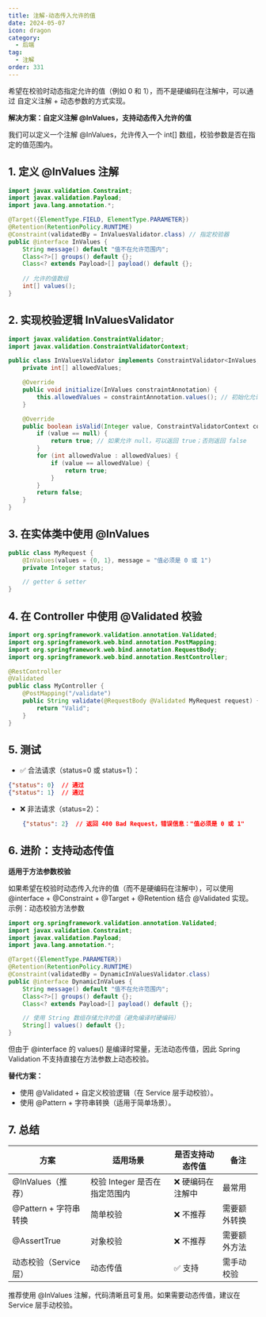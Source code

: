 ```yaml
---
title: 注解-动态传入允许的值
date: 2024-05-07
icon: dragon
category:
  - 后端
tag:
  - 注解
order: 331
---
```


希望在校验时动态指定允许的值（例如 0 和 1），而不是硬编码在注解中，可以通过 ​​自定义注解 + 动态参数​​ 的方式实现。
<!-- more -->
**​解决方案：自定义注解 @InValues，支持动态传入允许的值​​**

我们可以定义一个注解 @InValues，允许传入一个 int[] 数组，校验参数是否在指定的值范围内。

## ​1. 定义 @InValues 注解​​
```java
import javax.validation.Constraint;
import javax.validation.Payload;
import java.lang.annotation.*;

@Target({ElementType.FIELD, ElementType.PARAMETER})
@Retention(RetentionPolicy.RUNTIME)
@Constraint(validatedBy = InValuesValidator.class) // 指定校验器
public @interface InValues {
    String message() default "值不在允许范围内";
    Class<?>[] groups() default {};
    Class<? extends Payload>[] payload() default {};
    
    // 允许的值数组
    int[] values();
}
```

## ​​2. 实现校验逻辑 InValuesValidator​​
```java
import javax.validation.ConstraintValidator;
import javax.validation.ConstraintValidatorContext;

public class InValuesValidator implements ConstraintValidator<InValues, Integer> {
    private int[] allowedValues;

    @Override
    public void initialize(InValues constraintAnnotation) {
        this.allowedValues = constraintAnnotation.values(); // 初始化允许的值
    }

    @Override
    public boolean isValid(Integer value, ConstraintValidatorContext context) {
        if (value == null) {
            return true; // 如果允许 null，可以返回 true；否则返回 false
        }
        for (int allowedValue : allowedValues) {
            if (value == allowedValue) {
                return true;
            }
        }
        return false;
    }
}
```
## ​3. 在实体类中使用 @InValues​​

```java
public class MyRequest {
    @InValues(values = {0, 1}, message = "值必须是 0 或 1")
    private Integer status;

    // getter & setter
}
```

## ​​4. 在 Controller 中使用 @Validated 校验​​

```java
import org.springframework.validation.annotation.Validated;
import org.springframework.web.bind.annotation.PostMapping;
import org.springframework.web.bind.annotation.RequestBody;
import org.springframework.web.bind.annotation.RestController;

@RestController
@Validated
public class MyController {
    @PostMapping("/validate")
    public String validate(@RequestBody @Validated MyRequest request) {
        return "Valid";
    }
}
```

## ​5. 测试​​

- ​​✅ 合法请求​​（status=0 或 status=1）：

```json
{"status": 0}  // 通过
{"status": 1}  // 通过
```

- ❌ 非法请求​​（status=2）：

```json
    {"status": 2}  // 返回 400 Bad Request，错误信息："值必须是 0 或 1"
```

## 6. ​​进阶：支持动态传值

**适用于方法参数校验**

如果希望在校验时动态传入允许的值（而不是硬编码在注解中），可以使用 ​​@interface + @Constraint + @Target + @Retention​​ 结合 ​​@Validated​​ 实现。
​​示例：动态校验方法参数​​
```java
import org.springframework.validation.annotation.Validated;
import javax.validation.Constraint;
import javax.validation.Payload;
import java.lang.annotation.*;

@Target({ElementType.PARAMETER})
@Retention(RetentionPolicy.RUNTIME)
@Constraint(validatedBy = DynamicInValuesValidator.class)
public @interface DynamicInValues {
    String message() default "值不在允许范围内";
    Class<?>[] groups() default {};
    Class<? extends Payload>[] payload() default {};

    // 使用 String 数组存储允许的值（避免编译时硬编码）
    String[] values() default {};
}
```

但由于 @interface 的 values() 是编译时常量，无法动态传值，因此 ​​Spring Validation 不支持直接在方法参数上动态校验​​。

**​​替代方案​​：**

- ​​使用 @Validated + 自定义校验逻辑​​（在 Service 层手动校验）。
- ​​使用 @Pattern + 字符串转换​​（适用于简单场景）。

## 7. ​​总结​​
方案	| 适用场景	| 是否支持动态传值	| 备注
-- | -- | -- | --
​​@InValues（推荐）​​	| 校验 Integer 是否在指定范围内	| ❌ 硬编码在注解中	| 最常用
​​@Pattern + 字符串转换​​	| 简单校验	| ❌ 不推荐	| 需要额外转换
​​@AssertTrue​​	| 对象校验	| ❌ 不推荐	| 需要额外方法
​​动态校验（Service 层）​​	| 动态传值	| ✅ 支持	| 需手动校验

​​推荐使用 @InValues 注解​​，代码清晰且可复用。如果需要动态传值，建议在 ​​Service 层手动校验​​。